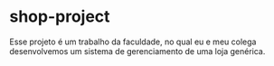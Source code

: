 # shop-project
Esse projeto é um trabalho da faculdade, no qual eu e meu colega desenvolvemos um sistema de gerenciamento de uma loja genérica.
